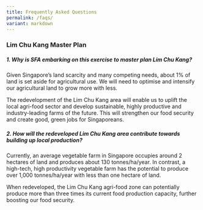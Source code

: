 ```yaml
---
title: Frequently Asked Questions
permalink: /faqs/
variant: markdown
---
```

### Lim Chu Kang Master Plan


##### 1. Why is SFA embarking on this exercise to master plan Lim Chu Kang?
Given Singapore’s land scarcity and many competing needs, about 1% of land is set aside for agricultural use. We will need to optimise and intensify our agricultural land to grow more with less. 

The redevelopment of the Lim Chu Kang area will enable us to uplift the local agri-food sector and develop sustainable, highly productive and industry-leading farms of the future. This will strengthen our food security and create good, green jobs for Singaporeans. 

##### 2. How will the redeveloped Lim Chu Kang area contribute towards building up local production? 

Currently, an average vegetable farm in Singapore occupies around 2 hectares of land and produces about 130 tonnes/ha/year. In contrast, a high-tech, high productivity vegetable farm has the potential to produce over 1,000 tonnes/ha/year with less than one hectare of land. 

When redeveloped, the Lim Chu Kang agri-food zone can potentially produce more than three times its current food production capacity, further boosting our food security.